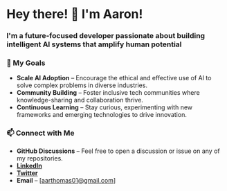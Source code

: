 # Hey there! 👋 I'm Aaron! 

### I'm a future-focused developer passionate about building intelligent AI systems that amplify human potential

### 🌱 My Goals
- **Scale AI Adoption** – Encourage the ethical and effective use of AI to solve complex problems in diverse industries.
- **Community Building** – Foster inclusive tech communities where knowledge-sharing and collaboration thrive.
- **Continuous Learning** – Stay curious, experimenting with new frameworks and emerging technologies to drive innovation.

### 📫 Connect with Me
- **GitHub Discussions** – Feel free to open a discussion or issue on any of my repositories.
- **[LinkedIn](https://www.linkedin.com/in/aaronthomas-design/)**
- **[Twitter](https://x.com/the_aaronthomas)**
- **Email** – [aarthomas01@gmail.com]
